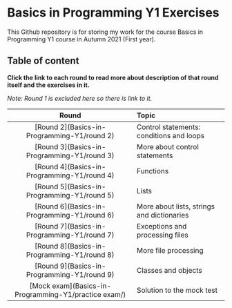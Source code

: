 # Basics in Programming Y1 Exercises

This Github repository is for storing my work for the course
Basics in Programming Y1 course in Autumn 2021 (First year).

## Table of content
**Click the link to each round to read more about description of that
round itself and the exercises in it.**

_Note: Round 1 is excluded here so there is link to it._

|Round|Topic|
|:-----:|:-----|
|[Round 2](Basics-in-Programming-Y1/round 2)|Control statements: conditions and loops|
|[Round 3](Basics-in-Programming-Y1/round 3)|More about control statements|
|[Round 4](Basics-in-Programming-Y1/round 4)|Functions|
|[Round 5](Basics-in-Programming-Y1/round 5)|Lists|
|[Round 6](Basics-in-Programming-Y1/round 6)|More about lists, strings and dictionaries|
|[Round 7](Basics-in-Programming-Y1/round 7)|Exceptions and processing files|
|[Round 8](Basics-in-Programming-Y1/round 8)|More file processing|
|[Round 9](Basics-in-Programming-Y1/round 9)|Classes and objects|
|[Mock exam](Basics-in-Programming-Y1/practice exam/)|Solution to the mock test|


